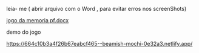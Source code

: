 leia- me ( abrir arquivo com o Word , para evitar erros nos screenShots)

[jogo da memoria pf.docx](https://github.com/user-attachments/files/15809632/jogo.da.memoria.pf.docx)

demo do jogo

https://664c10b3a4f26b67eabcf465--beamish-mochi-0e32a3.netlify.app/
